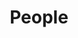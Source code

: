 ---
layout: profiles
permalink: /people/
title: People
description: People who work with me.
nav: true
nav_order: 2

profiles:
  # if you want to include more than one profile, just replicate the following block
  # and create one content file for each profile inside _pages/
  - align: right
    image: Antoine_Roll.jpg
    content: people_antoine.md
    more_info: >
      <p>Antoine Roll<p>
      <p>PhD 2025, Université  Paris-Saclay <p>
  - align: left
    image: sophia.jpg
    content: people_sophia.md
    more_info: >
      <p>Sophia TenHuisen<p>
      <p>PhD student, Harvard University<p>
  - align: right
    image: jinu.jpeg
    content: people_jinu.md
    more_info: >
      <p>Jinu Thomas<p>
      <p>PhD student, University of Tennessee<p>
  - align: left
    image: xiangpeng.jpeg
    content: people_xiangpeng.md
    more_info: >
      <p>Xiangpeng Luo<p>
      <p>PhD 2024, University of Michigan<p>
  - align: right
    image: Wei_He.jpeg
    content: people_wei.md
    more_info: >
      <p>Wei He<p>
      <p>PhD 2022, Stanford University<p>
  - align: left
    image: Jennifer_Sears.jpeg
    content: people_jennifer.md
    more_info: >
      <p>Jennifer Sears<p>
      <p>PhD 2017, University of Toronto<p>
  - align: right
    image: Yao_Shen.png
    content: people_yao.md
    more_info: >
      <p>Yao Shen<p>
      <p>PhD 2019, Fudan University<p>
  - align: left
    image: Daniel_Mazzone.jpeg
    content: people_daniel.md
    more_info: >
      <p>Danniel Mazzone<p>
      <p>PhD 2017, ETH Zurich<p>
  - align: right
    image: Hu_Miao.jpeg
    content: people_miao.md
    more_info: >
      <p>Hu Miao<p>
      <p>PhD 2015, Chinese Academy of Science<p>
  - align: left
    image: Derek_Meyers.jpeg
    content: people_derek.md
    more_info: >
      <p>Derek Meyers<p>
      <p>PhD 2015, University of Arkansas<p>
  - align: right
    image: Gilberto_Fabbris.jpeg
    content: people_gilberto.md
    more_info: >
      <p>Gilberto Fabbris<p>
      <p>PhD 2014, Washington University<p>
---